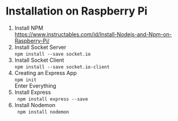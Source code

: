 # Installation on Raspberry Pi
1. Install NPM  \
https://www.instructables.com/id/Install-Nodejs-and-Npm-on-Raspberry-Pi/
2. Install  Socket Server\
`npm install --save socket.io`
3. Install Socket Client \
`npm install --save socket.io-client`
4. Creating an Express App \
` npm init ` \
Enter Everything 
5. Install Express \
` npm install express --save`
6. Install Nodemon \
` npm install nodemon`
